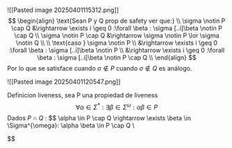 ![[Pasted image 20250401115312.png]]
$$
\begin{align}
\text{Sean P y Q prop de safety ver que:} \\
\sigma \notin P \cap Q &\rightarrow \exists i \geq 0 :\forall \beta : \sigma [..i]\beta \notin P \cap Q \\
\sigma \notin P \cap Q &\rightarrow \sigma \notin P \lor \sigma \notin Q \\
\\
\text{caso } \sigma \notin P \\
&\rightarrow \exists i \geq 0 :\forall \beta : \sigma [..i]\beta \notin P \\
&\rightarrow \exists i \geq 0 :\forall \beta : \sigma [..i]\beta \notin P \cap Q \\
\end{align}
$$
Por lo que se satisface cuando $\sigma \notin P$ cuando $\sigma \notin Q$ es análogo.


![[Pasted image 20250401120547.png]]

Definicion liveness, sea P una propiedad de liveness
$$
\forall \alpha \in \Sigma^* : \exists \beta \in \Sigma^{\omega}: \alpha \beta \in P
$$
Dados $P \cap Q$    :
$$
\alpha \in P \cap Q \rightarrow \exists \beta \in \Sigma^{\omega}: \alpha \beta \in P \cap Q \\

$$